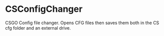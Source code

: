 # CSConfigChanger
CSGO Config file changer.  Opens CFG files then saves them both in the CS cfg folder and an external drive.
